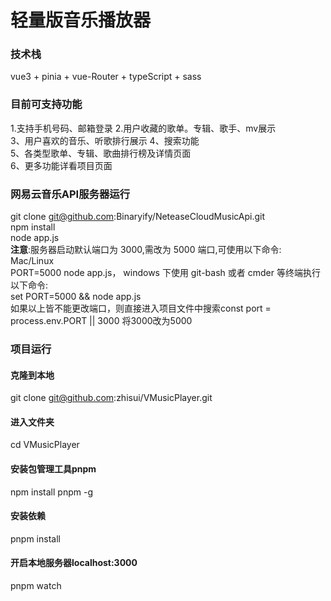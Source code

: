 # 轻量版音乐播放器
### 技术栈
vue3 + pinia + vue-Router + typeScript + sass
### 目前可支持功能
1.支持手机号码、邮箱登录 
2.用户收藏的歌单。专辑、歌手、mv展示  
3、用户喜欢的音乐、听歌排行展示 
4、搜索功能  
5、各类型歌单、专辑、歌曲排行榜及详情页面  
6、更多功能详看项目页面  
 
### 网易云音乐API服务器运行

git clone git@github.com:Binaryify/NeteaseCloudMusicApi.git   
npm install  
node app.js  
**注意**:服务器启动默认端口为 3000,需改为 5000 端口,可使用以下命令: Mac/Linux  
PORT=5000 node app.js，
windows 下使用 git-bash 或者 cmder 等终端执行以下命令:  
set PORT=5000 && node app.js  
如果以上皆不能更改端口，则直接进入项目文件中搜索const port = process.env.PORT || 3000 将3000改为5000  

### 项目运行

#### 克隆到本地
git clone git@github.com:zhisui/VMusicPlayer.git

#### 进入文件夹
cd VMusicPlayer

#### 安装包管理工具pnpm
npm install pnpm -g

#### 安装依赖
pnpm install 

#### 开启本地服务器localhost:3000
pnpm watch

